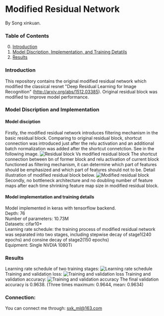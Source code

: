 # Modified Residual Network

By Song xinkuan.

### Table of Contents
0. [Introduction](#introduction)
0. [Model Discription, Implementation, and Training Detatils](#model-discription-implementation-and-training-details)
0. [Results](#results)

### Introduction

This repository contains the original modified residual network which modified the classical resnet "Deep Residual Learning for Image Recognition" (http://arxiv.org/abs/1512.03385). Original residual block was modified to improve model performance. 

### Model Discription and Implementation

#### Model disciption
Firstly, the modified residual network introduces filtering mechanism in the basic residual block. Comparing to original residual block, shortcut connection was introduced just after the relu activation and an additional batch normalization was added after the shortcut connetction. See in the following image.
![Residual block Vs modified residual block](https://github.com/xinkuansong/modified-resnet-acc-0.9638-10.7M-parameters/blob/master/images/residual%20block%20VS%20modified%20residual%20block.PNG)
The shortcut connection between bn of former block and relu activation of current block functioned as filtering mechanism, it can determine which part of features should be emphasized and which part of features should not to be. Detail illustration of modified residual block below. 
![Modified residual block](https://github.com/xinkuansong/modified-resnet-acc-0.9638-10.7M-parameters/blob/master/images/modified%20residual%20block.PNG)
Secondly, no bottleneck architecture and no doubling number of feature maps after each time shrinking feature map size in modified residual block.

#### Model implementation and training details

Model implemented in keras with tensorflow backend.  
Depth: 76  
Number of parameters: 10.73M  
Datasets: cifar10+  
Learning rate schedule: the training process of modified residual network was separated into two stages, including stepwise decay of stage1(240 epochs) and consine decay of stage2(150 epochs)  
Equipment: Single NVDIA 1080Ti  
### Results
Learning rate schedule of two training stages:
![Learning rate schedule](https://github.com/xinkuansong/modified-resnet-acc-0.9638-10.7M-parameters/blob/master/images/lr_log.png)
Training and validation loss: 
![Training and validation loss](https://github.com/xinkuansong/modified-resnet-acc-0.9638-10.7M-parameters/blob/master/images/loss.png)
Training and validation accuracy: 
![Training and validation accuracy](https://github.com/xinkuansong/modified-resnet-acc-0.9638-10.7M-parameters/blob/master/images/acc.png)
The final validation accuracy is 0.9638. (Three times maximum: 0.9644, mean: 0.9634)

### Connection:
You can connect me through: sxk_ml@163.com
